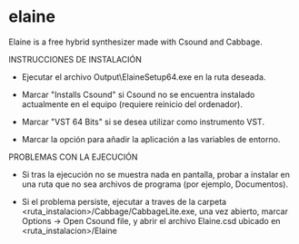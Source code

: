 # elaine
Elaine is a free hybrid synthesizer made with Csound and Cabbage.








INSTRUCCIONES DE INSTALACIÓN

- Ejecutar el archivo Output\ElaineSetup64.exe en la ruta deseada. 

- Marcar "Installs Csound" si Csound no se encuentra instalado actualmente en el equipo (requiere reinicio del ordenador).

- Marcar "VST 64 Bits" si se desea utilizar como instrumento VST.

- Marcar la opción para añadir la aplicación a las variables de entorno.

PROBLEMAS CON LA EJECUCIÓN

- Si tras la ejecución no se muestra nada en pantalla, probar a instalar en una ruta que no sea archivos de programa (por ejemplo, Documentos).

- Si el problema persiste, ejecutar a traves de la carpeta <ruta_instalacion>/Cabbage/CabbageLite.exe, una vez   abierto, marcar Options -> Open Csound file, y abrir el archivo Elaine.csd ubicado en <ruta_instalacion>/Elaine
